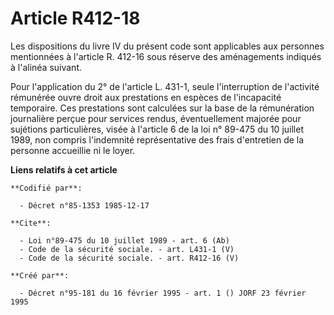 # Article R412-18

Les dispositions du livre IV du présent code sont applicables aux personnes mentionnées à l'article R. 412-16 sous réserve
des aménagements indiqués à l'alinéa suivant. 

Pour l'application du 2° de l'article L. 431-1, seule l'interruption de l'activité rémunérée ouvre droit aux prestations en
espèces de l'incapacité temporaire. Ces prestations sont calculées sur la base de la rémunération journalière perçue pour
services rendus, éventuellement majorée pour sujétions particulières, visée à l'article 6 de la loi n° 89-475 du 10 juillet
1989, non compris l'indemnité représentative des frais d'entretien de la personne accueillie ni le loyer.

**Liens relatifs à cet article**

	**Codifié par**:

	  - Décret n°85-1353 1985-12-17

	**Cite**:

	  - Loi n°89-475 du 10 juillet 1989 - art. 6 (Ab)
	  - Code de la sécurité sociale. - art. L431-1 (V)
	  - Code de la sécurité sociale. - art. R412-16 (V)

	**Créé par**:

	  - Décret n°95-181 du 16 février 1995 - art. 1 () JORF 23 février 1995
